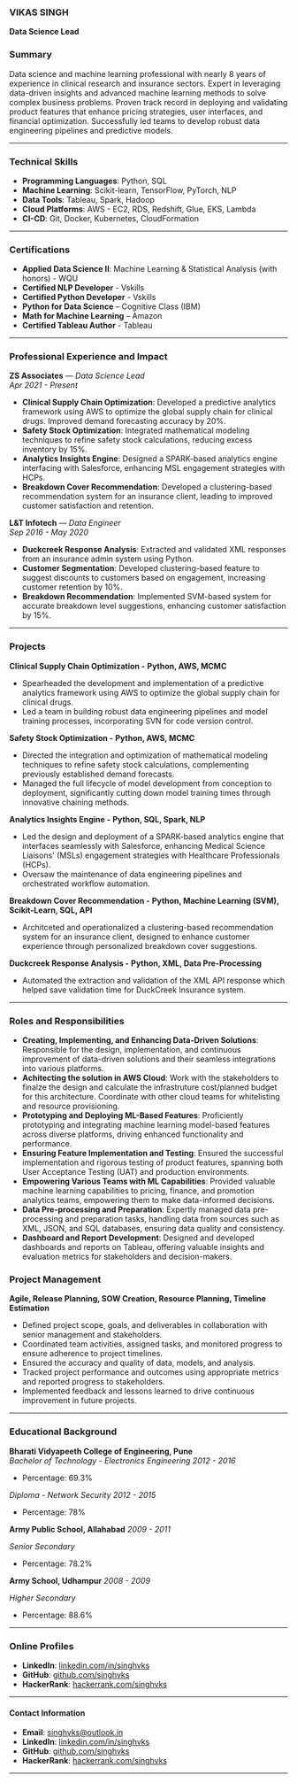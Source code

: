 ### VIKAS SINGH
**Data Science Lead**

### Summary
Data science and machine learning professional with nearly 8 years of experience in clinical research and insurance sectors. Expert in leveraging data-driven insights and advanced machine learning methods to solve complex business problems. Proven track record in deploying and validating product features that enhance pricing strategies, user interfaces, and financial optimization. Successfully led teams to develop robust data engineering pipelines and predictive models.

---
### Technical Skills
- **Programming Languages**: Python, SQL
- **Machine Learning**: Scikit-learn, TensorFlow, PyTorch, NLP
- **Data Tools**: Tableau, Spark, Hadoop
- **Cloud Platforms**: AWS - EC2, RDS, Redshift, Glue, EKS, Lambda
- **CI-CD**: Git, Docker, Kubernetes, CloudFormation

---
### Certifications
- **Applied Data Science II**: Machine Learning & Statistical Analysis (with honors) - WQU
- **Certified NLP Developer** - Vskills
- **Certified Python Developer** - Vskills
- **Python for Data Science** – Cognitive Class (IBM)
- **Math for Machine Learning** – Amazon
- **Certified Tableau Author** - Tableau

---
### Professional Experience and Impact

**ZS Associates** — *Data Science Lead*  
*Apr 2021 - Present*
- **Clinical Supply Chain Optimization**: Developed a predictive analytics framework using AWS to optimize the global supply chain for clinical drugs. Improved demand forecasting accuracy by 20%.
- **Safety Stock Optimization**: Integrated mathematical modeling techniques to refine safety stock calculations, reducing excess inventory by 15%.
- **Analytics Insights Engine**: Designed a SPARK-based analytics engine interfacing with Salesforce, enhancing MSL engagement strategies with HCPs. 
- **Breakdown Cover Recommendation**: Developed a clustering-based recommendation system for an insurance client, leading to improved customer satisfaction and retention.

**L&T Infotech** — *Data Engineer*  
*Sep 2016 - May 2020*
- **Duckcreek Response Analysis**: Extracted and validated XML responses from an insurance admin system using Python.
- **Customer Segmentation**: Developed clustering-based feature to suggest discounts to customers based on engagement, increasing customer retention by 10%.
- **Breakdown Recommendation**: Implemented SVM-based system for accurate breakdown level suggestions, enhancing customer satisfaction by 15%.

---
### Projects

**Clinical Supply Chain Optimization -** **Python, AWS, MCMC**
- Spearheaded the development and implementation of a predictive analytics framework using AWS to optimize the global supply chain for clinical drugs.
- Led a team in building robust data engineering pipelines and model training processes, incorporating SVN for code version control.

**Safety Stock Optimization -** **Python, AWS, MCMC**
- Directed the integration and optimization of mathematical modeling techniques to refine safety stock calculations, complementing previously established demand forecasts.
- Managed the full lifecycle of model development from conception to deployment, significantly cutting down model training times through innovative chaining methods.

**Analytics Insights Engine -** **Python, SQL, Spark, NLP**
- Led the design and deployment of a SPARK-based analytics engine that interfaces seamlessly with Salesforce, enhancing Medical Science Liaisons' (MSLs) engagement strategies with Healthcare Professionals (HCPs).
- Oversaw the maintenance of data engineering pipelines and orchestrated workflow automation.

**Breakdown Cover Recommendation -** **Python, Machine Learning (SVM), Scikit-Learn, SQL, API**
- Architceted and operationalized a clustering-based recommendation system for an insurance client, designed to enhance customer experience through personalized breakdown cover suggestions.

**Duckcreek Response Analysis -**  **Python, XML, Data Pre-Processing**
- Automated the extraction and validation of the XML API response which helped save validation time for DuckCreek Insurance system.

---
### Roles and Responsibilities

- **Creating, Implementing, and Enhancing Data-Driven Solutions**: Responsible for the design, implementation, and continuous improvement of data-driven solutions and their seamless integrations into various platforms.
- **Achitecting the solution in AWS Cloud**: Work with the stakeholders to finalze the design and calculate the infrastruture cost/planned budget for this architecture. Coordinate with other cloud teams for whitelisting and resource provisioning. 
- **Prototyping and Deploying ML-Based Features**: Proficiently prototyping and integrating machine learning model-based features across diverse platforms, driving enhanced functionality and performance.
- **Ensuring Feature Implementation and Testing**: Ensured the successful implementation and rigorous testing of product features, spanning both User Acceptance Testing (UAT) and production environments.
- **Empowering Various Teams with ML Capabilities**: Provided valuable machine learning capabilities to pricing, finance, and promotion analytics teams, empowering them to make data-informed decisions.
- **Data Pre-processing and Preparation**: Expertly managed data pre-processing and preparation tasks, handling data from sources such as XML, JSON, and SQL databases, ensuring data quality and consistency.
- **Dashboard and Report Development**: Designed and developed dashboards and reports on Tableau, offering valuable insights and evaluation metrics for stakeholders and decision-makers.

### **Project Management**
**Agile, Release Planning, SOW Creation, Resource Planning, Timeline Estimation**
- Defined project scope, goals, and deliverables in collaboration with senior management and stakeholders.
- Coordinated team activities, assigned tasks, and monitored progress to ensure adherence to project timelines.
- Ensured the accuracy and quality of data, models, and analysis.
- Tracked project performance and outcomes using appropriate metrics and reported progress to stakeholders.
- Implemented feedback and lessons learned to drive continuous improvement in future projects.

---
### Educational Background

**Bharati Vidyapeeth College of Engineering, Pune**  
*Bachelor of Technology - Electronics Engineering*  *2012 - 2016*  
- Percentage: 69.3%

*Diploma - Network Security*  *2012 - 2015*  
- Percentage: 78%

**Army Public School, Allahabad** *2009 - 2011*

*Senior Secondary*
- Percentage: 78.2%

**Army School, Udhampur** *2008 - 2009*

*Higher Secondary*
- Percentage: 88.6%

---
### Online Profiles
- **LinkedIn**: [linkedin.com/in/singhvks](https://www.linkedin.com/in/singhvks)
- **GitHub**: [github.com/singhvks](https://github.com/singhvks)
- **HackerRank**: [hackerrank.com/singhvks](https://www.hackerrank.com/singhvks)

---
#### Contact Information
- **Email**: singhvks@outlook.in
- **LinkedIn**: [linkedin.com/in/singhvks](https://www.linkedin.com/in/singhvks)
- **GitHub**: [github.com/singhvks](https://github.com/singhvks)
- **HackerRank**: [hackerrank.com/singhvks](https://www.hackerrank.com/singhvks)

---
